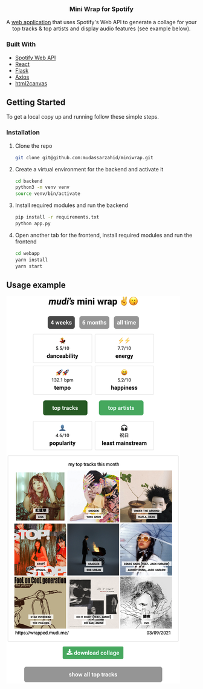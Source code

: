<p align="center">
  <h3 align="center">Mini Wrap for Spotify</h3>
  <p align="center">
    A <a title="wrapped.mudi.me" href="https://wrapped.mudi.me/" target="_blank" rel="noreferrer">web application</a> that uses Spotify's Web API to generate a collage for your top tracks & top artists and display audio features (see example below).
    <br />
</p>


### Built With

* [Spotify Web API](https://developer.spotify.com/)
* [React](https://github.com/facebook/react)
* [Flask](https://github.com/pallets/flask)
* [Axios](https://github.com/axios/axios)
* [html2canvas](https://github.com/niklasvh/html2canvas)



<!-- GETTING STARTED -->
## Getting Started

To get a local copy up and running follow these simple steps.


### Installation

1. Clone the repo
   ```sh
   git clone git@github.com:mudassarzahid/miniwrap.git
   ```
2. Create a virtual environment for the backend and activate it
   ```sh
   cd backend
   python3 -m venv venv
   source venv/bin/activate
   ```
3. Install required modules and run the backend
   ```sh
   pip install -r requirements.txt
   python app.py
   ```
4. Open another tab for the frontend, install required modules and run the frontend
   ```sh
   cd webapp
   yarn install
   yarn start
   ```


## Usage example
<span align="center">
<img src="webapp/public/example.png" alt="example">
</span>
